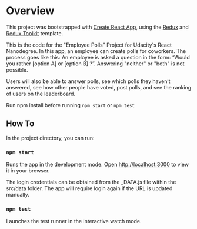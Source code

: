 # Overview

This project was bootstrapped with [Create React App](https://github.com/facebook/create-react-app), using the [Redux](https://redux.js.org/) and [Redux Toolkit](https://redux-toolkit.js.org/) template.

This is the code for the "Employee Polls" Project for Udacity's React Nanodegree. In this app, an employee can create polls for coworkers. The process goes like this: An employee is asked a question in the form: “Would you rather [option A] or [option B] ?”. Answering "neither" or "both" is not possible.

Users will also be able to answer polls, see which polls they haven’t answered, see how other people have voted, post polls, and see the ranking of users on the leaderboard.

Run npm install before running `npm start` or `npm test`

## How To

In the project directory, you can run:

### `npm start`

Runs the app in the development mode.
Open [http://localhost:3000](http://localhost:3000) to view it in your browser.

The login credentials can be obtained from the _DATA.js file within the src/data folder. The app will require login again if the URL is updated manually.

### `npm test`

Launches the test runner in the interactive watch mode.
